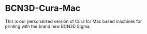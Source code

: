 # BCN3D-Cura-Mac
This is our personalized version of Cura for Mac based machines for printing with the brand new BCN3D Sigma.
